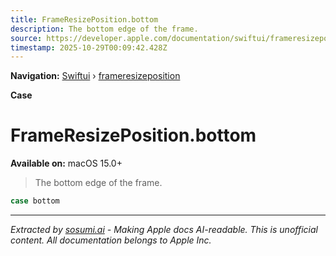 ```yaml
---
title: FrameResizePosition.bottom
description: The bottom edge of the frame.
source: https://developer.apple.com/documentation/swiftui/frameresizeposition/bottom
timestamp: 2025-10-29T00:09:42.428Z
---
```


**Navigation:** [Swiftui](/documentation/swiftui) › [frameresizeposition](/documentation/swiftui/frameresizeposition)

**Case**

# FrameResizePosition.bottom

**Available on:** macOS 15.0+

> The bottom edge of the frame.

```swift
case bottom
```

---

*Extracted by [sosumi.ai](https://sosumi.ai) - Making Apple docs AI-readable.*
*This is unofficial content. All documentation belongs to Apple Inc.*
